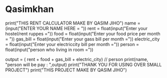 # Qasimkhan
print("THIS RENT CALCULATOR MAKE BY QASIM JIHO")
name = (input("ENTER YOUR NAME HERE = "))
rent = float(input("Enter your hostel/rent ruppes ="))
food = float(input("Enter your food price per month = "))
gas_bill = float(input("Enter your gass bill per month ="))
electric_city = float(input("Enter your electriccity bill per month ="))
person = float(input("person who living in room ="))

output = ( rent + food + gas_bill + electric_city) // person
print(name, "person will be pay : ",output)
print("THANK YOU FOR USING OVER SMALL PROJECT")
print("THIS PROJECT MAKE BY QASIM JIHO")
